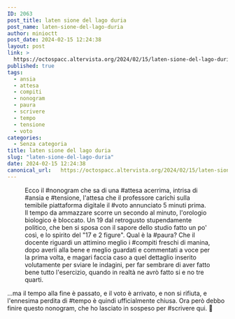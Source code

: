 ```yaml
---
ID: 2063
post_title: laten sione del lago duria
post_name: laten-sione-del-lago-duria
author: minioctt
post_date: 2024-02-15 12:24:38
layout: post
link: >
  https://octospacc.altervista.org/2024/02/15/laten-sione-del-lago-duria/
published: true
tags:
  - ansia
  - attesa
  - compiti
  - nonogram
  - paura
  - scrivere
  - tempo
  - tensione
  - voto
categories:
  - Senza categoria
title: laten sione del lago duria
slug: "laten-sione-del-lago-duria"
date: 2024-02-15 12:24:38
canonical_url:   https://octospacc.altervista.org/2024/02/15/laten-sione-del-lago-duria/
---
```

<!-- wp:paragraph -->
<p markdown="1"></p>
<!-- /wp:paragraph -->

<!-- wp:image {"id":2062,"sizeSlug":"large"} -->
<figure class="wp-block-image size-large"><img src="https://octospacc.github.io/microblog-mirror/assets/uploads/2024/02/screenshot_20240215-1156363920269864605120773-665x1440.png" alt="" class="wp-image-2062"/><figcaption class="wp-element-caption">Ecco il #nonogram che sa di una #attesa acerrima, intrisa di #ansia e #tensione, l'attesa che il professore carichi sulla temibile piattaforma digitale il #voto annunciato 5 minuti prima. Il tempo da ammazzare scorre un secondo al minuto, l'orologio biologico è bloccato. Un 19 dal retrogusto stupendamente politico, che ben si sposa con il sapore dello studio fatto un po' così, e lo spirito del "17 e 2 figure". Qual è la #paura? Che il docente riguardi un attimino meglio i #compiti freschi di manina, dopo averli alla bene e meglio guardati e commentati a voce per la prima volta, e magari faccia caso a quel dettaglio inserito volutamente per sviare le indagini, per far sembrare di aver fatto bene tutto l'esercizio, quando in realtà ne avrò fatto si e no tre quarti.</figcaption></figure>
<!-- /wp:image -->

<!-- wp:paragraph -->
<p markdown="1">...ma il tempo alla fine è passato, e il voto è arrivato, e non si rifiuta, e l'ennesima perdita di #tempo è quindi ufficialmente chiusa. Ora però debbo finire questo nonogram, che ho lasciato in sospeso per #scrivere qui. 👻</p>
<!-- /wp:paragraph -->